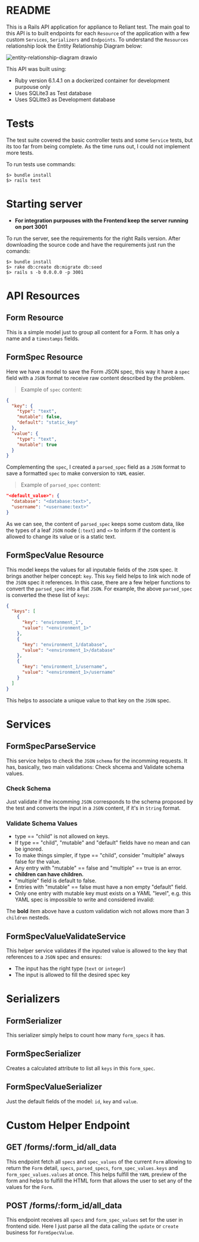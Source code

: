 # README

This is a Rails API application for appliance to Reliant test. The main goal to this API is to built endpoints for each `Resource` of the application with a few custom `Services`, `Serializers` and `Endpoints`. To understand the `Resources` relationship look the Entity Relationship Diagram below:

![entity-relationship-diagram drawio](https://user-images.githubusercontent.com/10437444/142891888-d58a04c1-9143-402c-a904-e7bd0568ff66.png)

This API was built using:
* Ruby version 6.1.4.1 on a dockerized container for development purpouse only
* Uses SQLite3 as Test database
* Uses SQLitte3 as Development database

# Tests

The test suite covered the basic controller tests and some `Service` tests, but its too far from being complete. As the time runs out, I could not implement more tests.

To run tests use commands:
```shell
$> bundle install
$> rails test
```

# Starting server
* **For integration purpouses with the Frontend keep the server running on port 3001**

To run the server, see the requirements for the right Rails version. After downloading the source code and have the requirements just run the comands:
```shell
$> bundle install
$> rake db:create db:migrate db:seed
$> rails s -b 0.0.0.0 -p 3001
```

# API Resources

## Form Resource

This is a simple model just to group all content for a Form. It has only a name and a `timestamps` fields.

## FormSpec Resource

Here we have a model to save the Form JSON spec, this way it have a `spec` field with a `JSON` format to receive raw content described by the problem.

> Example of `spec` content:
```json
{
  "key": {
    "type": "text",
    "mutable": false,
    "default": "static_key"
  },
  "value": {
    "type": "text",
    "mutable": true
  }
}
```

Complementing the `spec`, I created a `parsed_spec` field as a `JSON` format to save a formatted `spec` to make conversion to `YAML` easier.
> Example of `parsed_spec` content:
```json
"<default_value>": {
  "database": "<database:text>",
  "username": "<username:text>"
}
```

As we can see, the content of `parsed_spec` keeps some custom data, like the types of a leaf `JSON` node (`:text`) and `<>` to inform if the content is allowed to change its value or is a static text.

## FormSpecValue Resource

This model keeps the values for all inputable fields of the `JSON` spec. It brings another helper concept: `key`. This `key` field helps to link wich node of the `JSON` spec it references. In this case, there are a few helper functions to convert the `parsed_spec` into a flat `JSON`. For example, the above `parsed_spec` is converted the these list of `keys`:

```json
{
  "keys": [
    {
      "key": "environment_1",
      "value": "<environment_1>"
    },
    {
      "key": "environment_1/database",
      "value": "<environment_1>/database"
    },
    {
      "key": "environment_1/username",
      "value": "<environment_1>/username"
    }
  ]
}
```

This helps to associate a unique value to that key on the `JSON` spec.

# Services

## FormSpecParseService

This service helps to check the `JSON` `schema` for the incomming requests. It has, basically, two main validations: Check shcema and Validate schema values.

### Check Schema

Just validate if the incomming `JSON` corresponds to the schema proposed by the test and converts the input in a `JSON` content, if it's in `String` format.

### Validate Schema Values

* type == "child" is not allowed on keys.
* If type == "child", "mutable" and "default" fields have no mean and can be ignored.
* To make things simpler, if type == "child", consider "multiple" always false for the value.
* Any entry with "mutable" == false and "multiple" == true is an error.
* **children can have children.**
* "multiple" field is default to false.
* Entries with "mutable" == false must have a non empty "default" field.
* Only one entry with mutable key must exists on a YAML "level", e.g. this YAML spec is impossible to write and considered invalid:

The **bold** item above have a custom validation wich not allows more than 3 `children` nesteds.

## FormSpecValueValidateService

This helper service validates if the inputed value is allowed to the key that references to a `JSON` spec and ensures:

* The input has the right type (`text` or `integer`)
* The input is allowed to fill the desired spec key

# Serializers

## FormSerializer

This serializer simply helps to count how many `form_specs` it has.

## FormSpecSerializer

Creates a calculated attribute to list all `keys` in this `form_spec`.

## FormSpecValueSerializer

Just the default fields of the model: `id`, `key` and `value`.


# Custom Helper Endpoint

## GET /forms/:form_id/all_data

This endpoint fetch all `specs` and `spec_values` of the current `Form` allowing to return the `Form` detail, `specs`, `parsed_specs`, `form_spec_values.keys` and `form_spec_values.values` at once. This helps fulfill the `YAML` preview of the form and helps to fulfill the HTML form that allows the user to set any of the values for the `Form`.

## POST /forms/:form_id/all_data

This endpoint receives all `specs` and `form_spec_values` set for the user in frontend side. Here I just parse all the data calling the `update` or `create` business for `FormSpecValue`.

